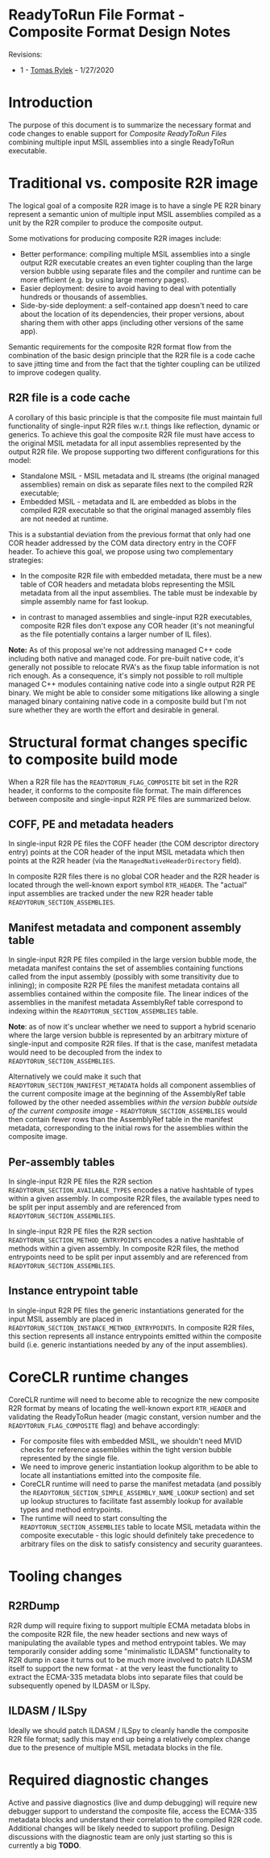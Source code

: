 ReadyToRun File Format - Composite Format Design Notes
======================================================

Revisions:
* 1 - [Tomas Rylek](https://github.com/trylek) - 1/27/2020

# Introduction

The purpose of this document is to summarize the necessary format and code changes to enable
support for *Composite ReadyToRun Files* combining multiple input MSIL assemblies into a single
ReadyToRun executable.

# Traditional vs. composite R2R image

The logical goal of a composite R2R image is to have a single PE R2R binary represent a semantic
union of multiple input MSIL assemblies compiled as a unit by the R2R compiler to produce the
composite output.

Some motivations for producing composite R2R images include:

* Better performance: compiling multiple MSIL assemblies into a single output R2R executable
  creates an even tighter coupling than the large version bubble using separate files and the
  compiler and runtime can be more efficient (e.g. by using large memory pages).
* Easier deployment: desire to avoid having to deal with potentially hundreds or thousands of
  assemblies.
* Side-by-side deployment: a self-contained app doesn't need to care about the location of its
  dependencies, their proper versions, about sharing them with other apps (including other
  versions of the same app).

Semantic requirements for the composite R2R format flow from the combination of the basic design
principle that the R2R file is a code cache to save jitting time and from the fact that the
tighter coupling can be utilized to improve codegen quality.

## R2R file is a code cache

A corollary of this basic principle is that the composite file must maintain full functionality
of single-input R2R files w.r.t. things like reflection, dynamic or generics. To achieve this
goal the composite R2R file must have access to the original MSIL metadata for all input
assemblies represented by the output R2R file. We propose supporting two different configurations
for this model:

* Standalone MSIL - MSIL metadata and IL streams (the original managed assemblies) remain on
disk as separate files next to the compiled R2R executable;
* Embedded MSIL - metadata and IL are embedded as blobs in the compiled R2R executable so that
the original managed assembly files are not needed at runtime.

This is a substantial deviation from the previous format that only had one COR header
addressed by the COM data directory entry in the COFF header. To achieve this goal,
we propose using two complementary strategies:

* In the composite R2R file with embedded metadata, there must be a new table of COR headers
and metadata blobs representing the MSIL metadata from all the input assemblies. The table
must be indexable by simple assembly name for fast lookup. 

* in contrast to managed assemblies and single-input R2R executables, composite R2R files
  don't expose any COR header (it's not meaningful as the file potentially contains a larger
  number of IL files).

**Note:** As of this proposal we're not addressing managed C++ code including both native and
managed code. For pre-built native code, it's generally not possible to relocate RVA's as the
fixup table information is not rich enough. As a consequence, it's simply not possible to roll
multiple managed C++ modules containing native code into a single output R2R PE binary. We might
be able to consider some mitigations like allowing a single managed binary containing native
code in a composite build but I'm not sure whether they are worth the effort and desirable
in general.

# Structural format changes specific to composite build mode

When a R2R file has the `READYTORUN_FLAG_COMPOSITE` bit set in the R2R header, it conforms to
the composite file format. The main differences between composite and single-input R2R PE files
are summarized below.

## COFF, PE and metadata headers

In single-input R2R PE files the COFF header (the COM descriptor directory entry) points at the
COR header of the input MSIL metadata which then points at the R2R header (via the
`ManagedNativeHeaderDirectory` field).

In composite R2R files there is no global COR header and the R2R header is located through the
well-known export symbol `RTR_HEADER`. The "actual" input assemblies are tracked under the new
R2R header table `READYTORUN_SECTION_ASSEMBLIES`.

## Manifest metadata and component assembly table

In single-input R2R PE files compiled in the large version bubble mode, the metadata manifest
contains the set of assemblies containing functions called from the input assembly (possibly
with some transitivity due to inlining); in composite R2R PE files the manifest metadata
contains all assemblies contained within the composite file. The linear indices of the
assemblies in the manifest metadata AssemblyRef table correspond to indexing within the
`READYTORUN_SECTION_ASSEMBLIES` table.

**Note**: as of now it's unclear whether we need to support a hybrid scenario where the large
version bubble is represented by an arbitrary mixture of single-input and composite R2R files.
If that is the case, manifest metadata would need to be decoupled from the index to
`READYTORUN_SECTION_ASSEMBLIES`.
  
Alternatively we could make it such that `READYTORUN_SECTION_MANIFEST_METADATA` holds all
component assemblies of the current composite image at the beginning of the AssemblyRef table
followed by the other needed assemblies *within the version bubble outside of the current
composite image* - `READYTORUN_SECTION_ASSEMBLIES` would then contain fewer rows than the
AssemblyRef table in the manifest metadata, corresponding to the initial rows for the
assemblies within the composite image.

## Per-assembly tables

In single-input R2R PE files the R2R section `READYTORUN_SECTION_AVAILABLE_TYPES` encodes
a native hashtable of types within a given assembly. In composite R2R files, the available
types need to be split per input assembly and are referenced from `READYTORUN_SECTION_ASSEMBLIES`.

In single-input R2R PE files the R2R section `READYTORUN_SECTION_METHOD_ENTRYPOINTS` encodes
a native hashtable of methods within a given assembly. In composite R2R files, the method
entrypoints need to be split per input assembly and are referenced from
`READYTORUN_SECTION_ASSEMBLIES`.

## Instance entrypoint table

In single-input R2R PE files the  generic instantiations generated for the input MSIL assembly
are placed in `READYTORUN_SECTION_INSTANCE_METHOD_ENTRYPOINTS`. In composite R2R files, this
section represents all instance entrypoints emitted within the composite build (i.e. generic
instantiations needed by any of the input assemblies).

# CoreCLR runtime changes

CoreCLR runtime will need to become able to recognize the new composite R2R format by means
of locating the well-known export `RTR_HEADER` and validating the ReadyToRun header (magic
constant, version number and the `READYTORUN_FLAG_COMPOSITE` flag) and behave accordingly:

* For composite files with embedded MSIL, we shouldn't need MVID checks for reference
  assemblies within the tight version bubble represented by the single file.
* We need to improve generic instantiation lookup algorithm to be able to locate all
  instantiations emitted into the composite file.
* CoreCLR runtime will need to parse the manifest metadata (and possibly the
  `READYTORUN_SECTION_SIMPLE_ASSEMBLY_NAME_LOOKUP` section) and set up lookup structures to
  facilitate fast assembly lookup for available types and method entrypoints.
* The runtime will need to start consulting the `READYTORUN_SECTION_ASSEMBLIES` table to locate
  MSIL metadata within the composite executable - this logic should definitely take precedence
  to arbitrary files on the disk to satisfy consistency and security guarantees.

# Tooling changes

## R2RDump

R2R dump will require fixing to support multiple ECMA metadata blobs in the composite R2R file,
the new header sections and new ways of manipulating the available types and method entrypoint
tables. We may temporarily consider adding some "minimalistic ILDASM" functionality to R2R dump
in case it turns out to be much more involved to patch ILDASM itself to support the new format -
at the very least the functionality to extract the ECMA-335 metadata blobs into separate files
that could be subsequently opened by ILDASM or ILSpy.

## ILDASM / ILSpy

Ideally we should patch ILDASM / ILSpy to cleanly handle the composite R2R file format; sadly this may
end up being a relatively complex change due to the presence of multiple MSIL metadata blocks in the
file. 

# Required diagnostic changes

Active and passive diagnostics (live and dump debugging) will require new debugger support to
understand the composite file, access the ECMA-335 metadata blocks and understand their
correlation to the compiled R2R code. Additional changes will be likely needed to support
profiling. Design discussions with the diagnostic team are only just starting so this is
currently a big **TODO**.
